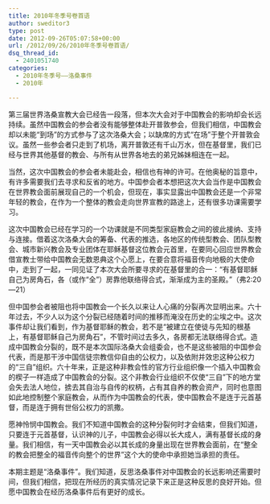 ```yaml
---
title: 2010年冬季号卷首语
author: sweditor3
type: post
date: 2012-09-26T05:07:58+00:00
url: /2012/09/26/2010年冬季号卷首语/
dsq_thread_id:
  - 2401051740
categories:
  - 2010年冬季号——洛桑事件
  - 2010年

---
```

第三届世界洛桑宣教大会已经告一段落，但本次大会对于中国教会的影响却会长远持续。虽然中国教会的参会者没有能够整体赴开普敦参会，但我们相信，中国教会却以未能“到场”的方式参与了这次洛桑大会；以缺席的方式“在场”于整个开普敦会议。虽然一些参会者只走到了机场，离开普敦还有千山万水，但在基督里，我们已经与世界其他基督的教会、与所有从世界各地去的弟兄姊妹相连在一起。
  
当然，这次中国教会的参会者未能赴会，相信也有神的许可。在他奥秘的旨意中，有许多需要我们去寻求和反省的地方。中国参会者本想把这次大会当作是中国教会在世界教会面前展现自己的一个机会，但现在，事实显露出中国教会还是一个非常年轻的教会，在作为一个整体的教会走向世界宣教的路途上，还有很多功课需要学习。
  
这次中国教会已经在学习的一个功课就是不同类型家庭教会之间的彼此接纳、支持与连接。借着这次洛桑大会的筹备、代表的推选，各地区的传统型教会、团队型教会、城市新兴教会及专业团体在耶稣基督这位教会元首里，在要同心回应世界教会借宣教士带给中国教会无数恩典这个心愿上，在要合意将福音传向地极的大使命中，走到了一起，一同见证了本次大会所要寻求的在基督里的合一：“有基督耶稣自己为房角石，各（或作“全”）房靠他联络得合式，渐渐成为主的圣殿。”（弗2:20—21）
  
但中国参会者被阻也将中国教会一个长久以来让人心痛的分裂再次显明出来。六十年过去，不少人以为这个分裂已经随着时间的推移而淹没在历史的尘埃之中。这次事件却让我们看到，作为基督耶稣的教会，若不是“被建立在使徒与先知的根基上，有基督耶稣自己为房角石”，不管时间过去多久，各房都无法联络得合式。造成中国教会分裂的，既不是本次国际洛桑大会组委会，也不是这些被阻的中国参会代表，而是那干涉中国信徒宗教信仰自由的公权力，以及依附并效忠这种公权力的“三自”组织。六十年来，正是这种非教会性的官方行业组织像一个插入中国教会的楔子一样造成了中国教会的分裂。这个非教会行业组织不仅使“三自”下的地方堂会失去法人地位，掳去其自治与自传的权柄，占有其自养的教会资产，同时也意图如此地控制整个家庭教会，从而作为中国教会的代表，使中国教会不是连于元首基督，而是连于拥有世俗公权力的凯撒。
  
愿神怜悯中国教会。我们不知道中国教会的这种分裂何时才会结束，但我们知道，只要连于元首基督，认识神的儿子，中国教会必得以长大成人，满有基督长成的身量。我们相信，有一天中国教会必以其长成的身量出现在世界教会面前，在“整全的教会把整全的福音传向整个的世界”这个大的使命中承担她当承担的责任。
  
本期主题是“洛桑事件”。我们知道，反思洛桑事件对中国教会的长远影响还需要时间，但我们相信，把现在所经历的真实情况记录下来正是这种反思的良好开始。但愿中国教会在经历洛桑事件后有更好的成长。
